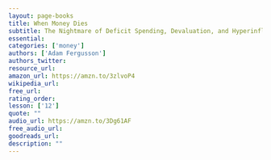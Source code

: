 ```yaml
---
layout: page-books
title: When Money Dies
subtitle: The Nightmare of Deficit Spending, Devaluation, and Hyperinflation in Weimar, Germany
essential: 
categories: ['money']
authors: ['Adam Fergusson']
authors_twitter: 
resource_url: 
amazon_url: https://amzn.to/3zlvoP4
wikipedia_url: 
free_url: 
rating_order: 
lesson: ['12']
quote: ""
audio_url: https://amzn.to/3Dg61AF
free_audio_url: 
goodreads_url: 
description: ""
---
```

